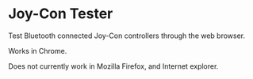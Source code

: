 # Joy-Con Tester
Test Bluetooth connected Joy-Con controllers through the web browser.
 
Works in Chrome.
 
Does not currently work in Mozilla Firefox, and Internet explorer.

